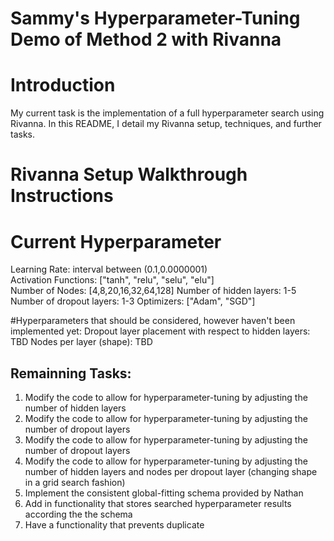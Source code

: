 # Sammy's Hyperparameter-Tuning Demo of Method 2 with Rivanna

# Introduction
My current task is the implementation of a full hyperparameter search using Rivanna. In this README, I detail my Rivanna setup, techniques, and further tasks.

# Rivanna Setup Walkthrough Instructions




# Current Hyperparameter 
Learning Rate: interval between (0.1,0.0000001) <br />
Activation Functions: ["tanh", "relu", "selu", "elu"] <br />
Number of Nodes: [4,8,20,16,32,64,128]
Number of hidden layers: 1-5
Number of dropout layers: 1-3
Optimizers: ["Adam", "SGD"]

#Hyperparameters that should be considered, however haven't been implemented yet:
Dropout layer placement with respect to hidden layers: TBD
Nodes per layer (shape): TBD



## Remainning Tasks:
 1. Modify the code to allow for hyperparameter-tuning by adjusting the number of hidden layers
 2. Modify the code to allow for hyperparameter-tuning by adjusting the number of dropout layers
 3. Modify the code to allow for hyperparameter-tuning by adjusting the number of dropout layers
 4. Modify the code to allow for hyperparameter-tuning by adjusting the number of hidden layers and nodes per dropout layer (changing shape in a grid search fashion)
 5. Implement the consistent global-fitting schema provided by Nathan
 6. Add in functionality that stores searched hyperparameter results according the the schema
 7. Have a functionality that prevents duplicate 
